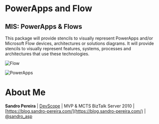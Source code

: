 # PowerApps and Flow

## MIS: PowerApps & Flows
This package will provide stencils to visually represent PowerApps and/or Microsoft Flow devices, architectures or solutions diagrams. It will provide stencils to visually represent features, systems, processes and architectures that use these technologies.

![Flow](../media/Microsoft-Flow.png)

![PowerApps](../media/PowerApps.png)

# About Me
**Sandro Pereira** | [DevScope](http://www.devscope.net/) | MVP & MCTS BizTalk Server 2010 | [https://blog.sandro-pereira.com/](https://blog.sandro-pereira.com/) | [@sandro_asp](https://twitter.com/sandro_asp)
